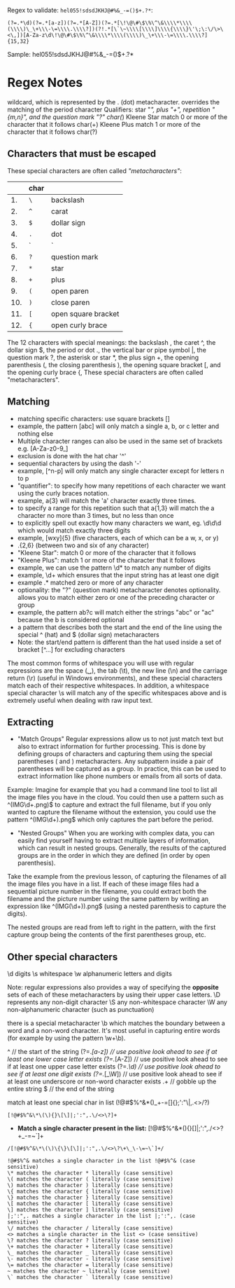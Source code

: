 
Regex to validate: `hel055!sdsdJKHJ@#%&_-=()$+.?*`:

```
(?=.*\d)(?=.*[a-z])(?=.*[A-Z])(?=.*[\!\@\#\$\%\^\&\\\\*\\\\(\\\\)\_\+\\\-\=\\\\.\\\\?])(?!.*[\`\~\\\\[\\\\]\\\\{\\\\}\'\;\:\/\>\<\,])[A-Za-z\d\!\@\#\$\%\^\&\\\\*\\\\(\\\\)\_\+\\\-\=\\\\.\\\\?]{15,32}
```

Sample:  hel055!sdsdJKHJ@#%&_-=()$+.?*


Regex Notes
===========

wildcard, which is represented by the . (dot) metacharacter. overrides the matching of the period character
Qualifiers: star "*", plus "+", repetition "{m,n}", and the question mark "?"
char(*)   Kleene Star   match 0 or more of the character that it follows
char(+)   Kleene Plus   match 1 or more of the character that it follows
char(?)   


Characters that must be escaped
--------------------------------
These special characters are often called *"metacharacters"*:

|   | char  |                     |
|---|-------|---------------------|
|1. |  `\`  | backslash           |
|2. |  `^`  | carat               |
|3. |  `$`  | dollar sign         |
|4. |  `.`  | dot                 |
|5. |  `|`  | pipe                |
|6. |  `?`  | question mark       |
|7. |  `*`  | star                |
|8. |  `+`  | plus                |
|9. |  `(`   | open paren          |
|10.|  `)`   | close paren         |
|11.|  `[`   | open square bracket |
|12.|  `{`   | open curly brace    |
  
The 12 characters with special meanings: the backslash \, the caret ^, the dollar sign $, the period or dot ., the vertical bar or pipe symbol |, the question mark ?, the asterisk or star *, the plus sign +, the opening parenthesis (, the closing parenthesis ), the opening square bracket [, and the opening curly brace {, These special characters are often called "metacharacters". 


Matching
-------------
* matching specific characters: use square brackets []
* example, the pattern [abc] will only match a single a, b, or c letter and nothing else
* Multiple character ranges can also be used in the same set of brackets e.g. [A-Za-z0-9_]
* exclusion is done with the hat char '^'
* sequential characters by using the dash '-'
* example,  [^n-p] will only match any single character except for letters n to p
* "quantifier": to specify how many repetitions of each character we want using the curly braces notation.
* example, a{3} will match the 'a' character exactly three times.
* to specify a range for this repetition such that a{1,3} will match the a character no more than 3 times, but no less than once
* to explicitly spell out exactly how many characters we want, eg. \d\d\d which would match exactly three digits
* example, [wxy]{5} (five characters, each of which can be a w, x, or y) 
* .{2,6} (between two and six of any character)
* "Kleene Star":  match 0 or more of the character that it follows
* "Kleene Plus":  match 1 or more of the character that it follows
* example, we can use the pattern \d* to match any number of digits
* example,  \d+ which ensures that the input string has at least one digit
* example .* matched zero or more of any character
* optionality: the "?" (question mark) metacharacter denotes optionality. allows you to match either zero or one of the preceding character or group
* example, the pattern ab?c will match either the strings "abc" or "ac" because the b is considered optional
* a pattern that describes both the start and the end of the line using the special ^ (hat) and $ (dollar sign) metacharacters
* Note: the start/end pattern is different than the hat used inside a set of bracket [^...] for excluding characters


The most common forms of whitespace you will use with regular expressions are the 
space (␣), the tab (\t), the new line (\n) and the carriage return (\r) (useful in 
Windows environments), and these special characters match each of their respective 
whitespaces. In addition, a whitespace special character \s will match any of the 
specific whitespaces above and is extremely useful when dealing with raw input text.

Extracting
-----------
* "Match Groups"
Regular expressions allow us to not just match text but also to extract information 
for further processing. This is done by defining groups of characters and capturing 
them using the special parentheses ( and ) metacharacters. Any subpattern inside a 
pair of parentheses will be captured as a group. In practice, this can be used to 
extract information like phone numbers or emails from all sorts of data.

Example: Imagine for example that you had a command line tool to list all the image 
files you have in the cloud. You could then use a pattern such as ^(IMG\d+\.png)$ to 
capture and extract the full filename, but if you only wanted to capture the filename 
without the extension, you could use the pattern ^(IMG\d+)\.png$ which only captures 
the part before the period.

* "Nested Groups"
When you are working with complex data, you can easily find yourself having to extract 
multiple layers of information, which can result in nested groups. Generally, the results 
of the captured groups are in the order in which they are defined (in order by open 
parenthesis).

Take the example from the previous lesson, of capturing the filenames of all the image 
files you have in a list. If each of these image files had a sequential picture number 
in the filename, you could extract both the filename and the picture number using the 
same pattern by writing an expression like ^(IMG(\d+))\.png$ (using a nested parenthesis 
to capture the digits).

The nested groups are read from left to right in the pattern, with the first capture 
group being the contents of the first parentheses group, etc.

Other special characters
-------------------------
\d digits
\s whitespace
\w alphanumeric letters and digits

Note: regular expressions also provides a way of specifying the **opposite** sets of each 
of these metacharacters by using their upper case letters. 
\D represents any non-digit character
\S any non-whitespace character
\W any non-alphanumeric character (such as punctuation)

there is a special metacharacter \b which matches the boundary between a word and a non-word 
character. It's most useful in capturing entire words (for example by using the pattern \w+\b).




^                  // the start of the string
(?=.*[a-z])        // use positive look ahead to see if at least one lower case letter exists
(?=.*[A-Z])        // use positive look ahead to see if at least one upper case letter exists
(?=.*\d)           // use positive look ahead to see if at least one digit exists
(?=.*[_\W])        // use positive look ahead to see if at least one underscore or non-word character exists
.+                 // gobble up the entire string
$                  // the end of the string



match at least one special char in list (!@#$%^&*()_+\-=[]{};':"\\|,.<>\/?)

```
[!@#$%^&\*\(\){}\[\]|;':",.\/<>\?]+
```


* **Match a single character present in the list:** [!@#$%^&\*\(\)\{\}\[\]|;':",.\/<>\?\+\_\-\=~\`]+

```
/[!@#$%^&\*\(\)\{\}\[\]|;':",.\/<>\?\+\_\-\=~\`]+/
```

```
!@#$%^& matches a single character in the list !@#$%^& (case sensitive)
\* matches the character * literally (case sensitive)
\( matches the character ( literally (case sensitive)
\) matches the character ) literally (case sensitive)
\{ matches the character { literally (case sensitive)
\} matches the character } literally (case sensitive)
\[ matches the character [ literally (case sensitive)
\] matches the character ] literally (case sensitive)
|;':",. matches a single character in the list |;':",. (case sensitive)
\/ matches the character / literally (case sensitive)
<> matches a single character in the list <> (case sensitive)
\? matches the character ? literally (case sensitive)
\+ matches the character + literally (case sensitive)
\_ matches the character _ literally (case sensitive)
\- matches the character - literally (case sensitive)
\= matches the character = literally (case sensitive)
~ matches the character ~ literally (case sensitive)
\` matches the character ` literally (case sensitive)

```





